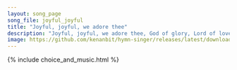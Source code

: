 ```yaml
---
layout: song_page
song_file: joyful_joyful
title: "Joyful, joyful, we adore thee"
description: "Joyful, joyful, we adore thee, God of glory, Lord of love. Hearts unfold like flow'rs before thee, praising thee their sun above. Melt the clouds of s... christian 4part acapella 4verse musicbyother textbyother"
image: https://github.com/kenanbit/hymn-singer/releases/latest/download/joyful_joyful-trad.png
---
```


{% include choice_and_music.html %}